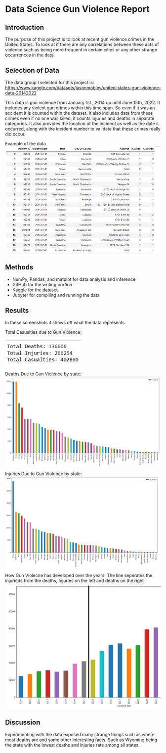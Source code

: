 # Data Science Gun Violence Report
## Introduction 

The purpose of this project is to look at recent gun violence crimes in the United States. To look at if there are any correlations between these acts of violence such as being more frequent in certain cities or any other strange occurrences in the data. 

## Selection of Data 

The data group I selected for this project is: 
https://www.kaggle.com/datasets/jasonmobley/united-states-gun-violence-data-20142022 

This data is gun violence from January 1st , 2014 up until June 15th, 2022. It includes any violent gun crimes within this time span. So even if it was an accident it is counted within the dataset. It also includes data from these crimes even if no one was killed, it counts injuries and deaths in separate categories. It also provides the location of the incident as well as the date it occurred, along with the incident number to validate that these crimes really did occur. 

Example of the data
![image](Gun_violence_example.png)


## Methods

- NumPy, Pandas, and matplot for data analysis and inference
- GitHub for the writing portion
- Kaggle for the dataset
- Jupyter for compiling and running the data

## Results

In these screenshots it shows off what the data represents

Total Casualties due to Gun Violence:

![image](total_casualties.png)

Deaths Due to Gun Violence by state:
![image](gun_deaths.png)

Injuries Due to Gun Violence by state:
![image](gun_injured.png)

How Gun Violecne has developed over the years.
The line seperates the injurieds from the deaths, Injuries on the left and deaths on the right
![image](gun_years1.png)

## Discussion

Experimenting with the data exposed many strange things such as where most deaths are and some other interesting facts. Such as Wyoming being the state with the lowest deaths and injuries rate among all states.
